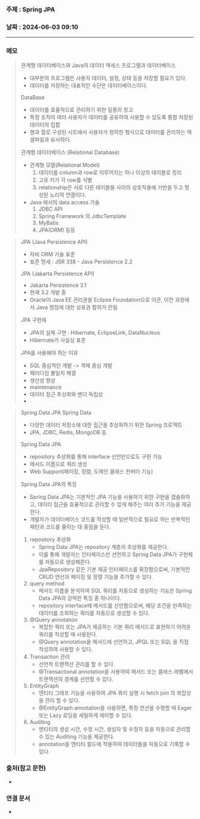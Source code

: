 ### 주제 : Spring JPA

### 날짜 : 2024-06-03 09:10
----
### 메모
> 관계형 데이터베이스와 Java의 데이터 액세스
> 프로그램과 데이터베이스
> 	- 대부분의 프로그램은 사용자 데이터, 설정, 상태 등을 저장할 필요가 있다.
> 	- 데이터를 저장하는 대표적인 수단은 데이터베이스이다.
> 
> DataBase
> 	- 데이터를 효율적으로 관리하기 위한 일종의 창고
> 	- 특정 조직의 여러 사용자가 데이터를 공유하여 사용할 수 있도록 통합 저장된 데이터의 집합
> 	- 행과 열로 구성된 시트에서 사용자가 정의한 형식으로 데이터를 관리하는 엑셀파일과 유사하다.
> 
> 관계형 데이터베이스 (Relational Database)
> 	- 관계형 모델(Relational Model)
> 		1. 데이터를 column과 row로 이루어지는 하나 이상의 테이블로 정리
> 		2. 고유 키가 각 row를 식별
> 		3. relationship은 서로 다른 테이블들 사이의 상호작용에 기반을 두고 형성된 노리적 연결이다.
> 	- Java 에서의 data access 기술
> 		1. JDBC API
> 		2. Spring Framework 의 JdbcTemplate
> 		3. MyBatis
> 		4. JPA(ORM)
> 		등등

> JPA (Java Persistence API)
> 	- 자바 ORM 기술 표준
> 	- 표준 명세 : JSR 338 - Java Persistence 2.2
>
>JPA (Jakarta Persistence API)
>	- Jakarta Persistence 3.1
>	- 현재 3.2 개발 중
>	- Oracle이 Java EE 관리권을 Eclipse Foundation으로 이관, 이전 과정에서 Java 명칭에 대한 상표권 합의가 안됨
> 
> JPA 구현체
> 	- JPA의 실제 구현 : Hibernate, EclipseLink, DataNucleus
> 	- Hibernate가 사실상 표준
> 
> JPA를 사용해야 하는 이유
> 	- SQL 중심적인 개발 -> 객체 중심 개발
> 	- 패러다임 불일치 해결
> 	- 생산성 향상
> 	- maintenance
> 	- 데이터 접근 추상화와 벤더 독립성
> 	- 

> Spring Data JPA
> Spring Data
> 	- 다양한 데이터 저장소에 대한 접근을 추상화하기 위한 Spring 프로젝트
> 	- JPA, JDBC, Redis, MongoDB 등
> 
> Spring Data JPA
> 	- repository 추상화를 통해 interface 선언만으로도 구현 가능
> 	- 메서드 이름으로 쿼리 생성
> 	- Web Support(페이징, 정렬, 도메인 클래스 컨버터 기능)
> 
> Spring Data JPA의 특징
> 	- Spring Data JPA는 기본적인 JPA 기능을 사용하기 위한 구현을 캡슐화하고, 데이터 접근을 효율적으로 관리할 수 있게 해주는 여러 추가 기능을 제공한다.
> 	- 개발자가 데이터베이스 코드를 작성할 때 일반적으로 필요로 하는 반복적인 패턴과 코드를 줄이는 데 중점을 둔다.
> 
> 	1. repository 추상화
> 		- Spring Data JPA는 repository 계층의 추상화를 제공한다.
> 		- 이를 통해 개발자는 인터페이스만 선언하고 Spring Data JPA가 구현체를 자동으로 생성해준다.
> 		- JpaRepository 같은 기본 제공 인터페이스를 확장함으로써, 기본적인 CRUD 연산과 페이징 및 정렬 기능을 추가할 수 있다.
> 	2. query method
> 		- 메서드 이름을 분석하여 SQL 쿼리를 자동으로 생성하는 기능은 Spring Data JPA의 강력한 특징 중 하나이다.
> 		- repository interface에 메서드를 선언함으로써, 해당 조건을 만족하는 데이터를 조회하는 쿼리를 자동으로 생성할 수 있다.
> 	3. @Query annotation
> 		- 복잡한 쿼리 또는 JPA가 제공하는 기본 쿼리 메서드로 표현하기 어려운 쿼리를 작성할 때 사용된다.
> 		- @Query annotation을 메서드에 선언하고, JPQL 또는 SQL 을 직접 작성하여 사용할 수 있다.
> 	4. Transaction 관리
> 		- 선언적 트랜잭션 관리를 할 수 있다.
> 		- @Transactional annotation을 사용하여 메서드 또는 클래스 레벨에서 트랜잭션의 경계를 선언할 수 있다.
> 	5. EntityGraph
> 		- 엔티티 그래프 기능을 사용하여 JPA 쿼리 실행 시 fetch join 의 복잡성을 관리 할 수 있다.
> 		- @EntityGraph annotation을 사용하면, 특정 연산을 수행할 때 Eager 또는 Lazy 로딩을 세밀하게 제어할 수 있다.
> 	6. Auditing
> 		- 엔티티의 생성 시간, 수정 시간, 생성자 및 수정자 등을 자동으로 관리할 수 있는 Auditing 기능을 제공한다.
> 		- annotation을 엔티티 필드에 적용하여 데이터들을 자동으로 기록할 수 있다.

### 출처(참고 문헌)
-

### 연결 문서
-
